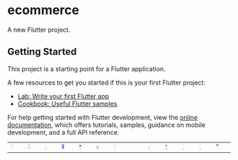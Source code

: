 # ecommerce

A new Flutter project.

## Getting Started

This project is a starting point for a Flutter application.

A few resources to get you started if this is your first Flutter project:

- [Lab: Write your first Flutter app](https://docs.flutter.dev/get-started/codelab)
- [Cookbook: Useful Flutter samples](https://docs.flutter.dev/cookbook)

For help getting started with Flutter development, view the
[online documentation](https://docs.flutter.dev/), which offers tutorials,
samples, guidance on mobile development, and a full API reference.
<table>
  <tr>
    <td><img src="screenshots/img1.jpg" alt="Image 1" style="width:20%;"></td>
    <td><img src="screenshots/img2.jpg" alt="Image 2" style="width:20%;"></td>
    <td><img src="screenshots/img3.jpg" alt="Image 3" style="width:20%;"></td>
    <td><img src="screenshots/img4.jpg" alt="Image 4" style="width:20%;"></td>
    <td><img src="screenshots/img5.jpg" alt="Image 5" style="width:20%;"></td>
    <td><img src="screenshots/img6.jpg" alt="Image 6" style="width:20%;"></td>
    <td><img src="screenshots/img7.jpg" alt="Image 7" style="width:20%;"></td>
    <td><img src="screenshots/img8.jpg" alt="Image 8" style="width:20%;"></td>
    <td><img src="screenshots/img9.jpg" alt="Image 9" style="width:20%;"></td>
    <td><img src="screenshots/img10.jpg" alt="Image 10" style="width:20%;"></td>
    <td><img src="screenshots/img11.jpg" alt="Image 11" style="width:20%;"></td>
    <td><img src="screenshots/img12.jpg" alt="Image 12" style="width:20%;"></td>
    <td><img src="screenshots/img13.jpg" alt="Image 13" style="width:20%;"></td>
    
  </tr>
</table>
